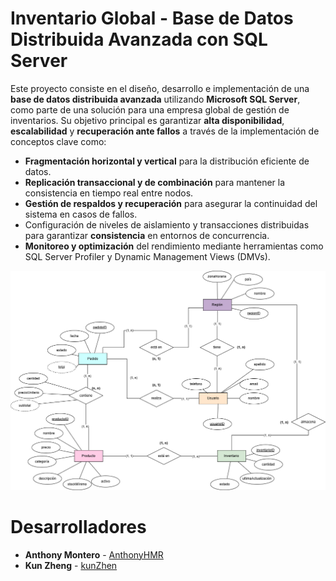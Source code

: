 # **Inventario Global** - Base de Datos Distribuida Avanzada con SQL Server

Este proyecto consiste en el diseño, desarrollo e implementación de una **base de datos distribuida avanzada** utilizando **Microsoft SQL Server**, como parte de una solución para una empresa global de gestión de inventarios. Su objetivo principal es garantizar **alta disponibilidad**, **escalabilidad** y **recuperación ante fallos** a través de la implementación de conceptos clave como:

- **Fragmentación horizontal y vertical** para la distribución eficiente de datos.
- **Replicación transaccional y de combinación** para mantener la consistencia en tiempo real entre nodos.
- **Gestión de respaldos y recuperación** para asegurar la continuidad del sistema en casos de fallos.
- Configuración de niveles de aislamiento y transacciones distribuidas para garantizar **consistencia** en entornos de concurrencia.
- **Monitoreo y optimización** del rendimiento mediante herramientas como SQL Server Profiler y Dynamic Management Views (DMVs).

<p align="center">
  <a href="http://nestjs.com/" target="blank"><img src="Docs\diagramaInventario.drawio.png" width="525" alt="diagramaEntidadRelación" /></a>
</p>


# Desarrolladores

* **Anthony Montero** - [AnthonyHMR](https://github.com/issolis)
* **Kun Zheng** - [kunZhen](https://github.com/kunZhen)